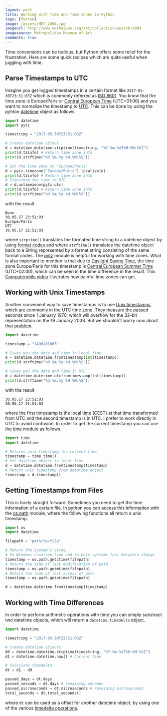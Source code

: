 ```yaml
---
layout: post
title: Working with Time and Time Zones in Python
tags: [Python]
image: /assets/MET_2094.jpg
imageurl: http://www.metmuseum.org/art/collection/search/2094
imagesource: Metropolitan Museum of Art
comments: true
---
```



Time conversions can be tedious, but Python offers some relief for the frustration. Here are some quick recipes which are quite useful when juggling with time.


## Parse Timestamps to UTC

Imagine you get logged timestamps in a certain format like `2017-05-30T23:51:03Z` which is commonly referred as [ISO 8601][iso_8601]. You know that the time zone is Europe/Paris or [Central European Time][cet] (UTC+01:00) and you want to normalize the timestamp to [UTC][utc]. This can be done by using the pyhton [datetime][datetime] object as follows

```python
import datetime
import pytz

timestring = "2017-05-30T23:51:03Z"

# Create datetime object
d = datetime.datetime.strptime(timestring, "%Y-%m-%dT%H:%M:%SZ")
print(d.tzinfo) # Return time zone info
print(d.strftime("%d.%m.%y %H:%M:%S"))

# Set the time zone to 'Europe/Paris'
d = pytz.timezone('Europe/Paris').localize(d)
print(d.tzinfo) # Return time zone info
# Transform the time to UTC
d = d.astimezone(pytz.utc)
print(d.tzinfo) # Return time zone info
print(d.strftime("%d.%m.%y %H:%M:%S"))
```

with the result

```
None
30.05.17 23:51:03
Europe/Paris
UTC
30.05.17 21:51:03
```

where `strptime()` translates the formated time string to a datetime object by using [format codes][strftime] and where `strftime()` translates the datetime object back to a String represented by a format string consisting of the same format codes. The [pytz][pytz] module is helpful for working with time zones. What is also important to mention is that due to [Daylight Saving Time][dst], the time zone Europe/Paris for this timestamp is [Central European Summer Time][cest] (UTC+02:00), which can be seen in the time difference in the result. This [Computerphile video][computerphile] illustrates how painful time zones can get.


## Working with Unix Timestamps

Another convenient way to save timestamps is to use [Unix timestamps][unixtime], which are commonly in the UTC time zone. They measure the passed seconds since 1 January 1970, which will overflow for the 32-bit representation on the 19 January 2038. But we shouldn't worry now about that [problem][year2038problem].

```python
import datetime

timestamp = "1496181063"

# Gives you the date and time in local time
d = datetime.datetime.fromtimestamp(int(timestamp))
print(d.strftime("%d.%m.%y %H:%M:%S"))

# Gives you the date and time in UTC
d = datetime.datetime.utcfromtimestamp(int(timestamp))
print(d.strftime("%d.%m.%y %H:%M:%S"))
```

with the result

```
30.05.17 23:51:03
30.05.17 21:51:03
```

where the first timestamp is the local time (CEST) at that time transformed from UTC and the second timestamp is in UTC. I prefer to work directly in UTC to avoid confusion. In order to get the current timestamp you can use the [time][time] module as follows

```python
import time
import datetime

# Returns unix timestamp for current time
timestamp = time.time()
# Get datetime object in local time
d = datetime.datetime.fromtimestamp(timestamp)
# Return unix timestamp from datetime object
timestamp = d.timestamp()
```


## Getting Timestamps from Files

This is farely straight forward. Sometimes you need to get the time information of a certain file. In python you can access this information with the [os.path][os.path] module, where the following functions all return a unix timestamp.

```python
import os
import datetime

filepath = "path/to/file"

# Return the system’s ctime. 
# In Windows creation time and in Unix systems last metadata change
timestamp = os.path.getctime(filepath)
# Return the time of last modification of path
timestamp = os.path.getmtime(filepath)
# Return the time of last access of path
timestamp = os.path.getatime(filepath)

d = datetime.datetime.fromtimestamp(timestamp)
```


## Working with Time Differences

In order to perform arithmetic operations with time you can simply substract two datetime objects, which will return a `datetime.timedelta` object.

```python
import datetime

timestring = "2017-05-30T23:51:03Z"

# Create datetime objects
d0 = datetime.datetime.strptime(timestring, "%Y-%m-%dT%H:%M:%SZ")
d1 = datetime.datetime.now() # Current time

# Calculate timedelta
dt = d1 - d0

passed_days = dt.days
passed_seconds = dt.days # remaining seconds
passed_microseconds = dt.microseconds # remaining microseconds
total_seconds = dt.total_seconds()
```

where `dt` can be used as a offset for another datetime object, by using one of the various [timedelta operations][timedelta].


[utc]: https://en.wikipedia.org/wiki/Coordinated_Universal_Time
[dst]: https://en.wikipedia.org/wiki/Daylight_saving_time
[cet]: https://en.wikipedia.org/wiki/Central_European_Time
[cest]: https://en.wikipedia.org/wiki/Central_European_Summer_Time
[iso_8601]: https://en.wikipedia.org/wiki/ISO_8601
[unixtime]: https://en.wikipedia.org/wiki/Unix_time
[datetime]: https://docs.python.org/3/library/datetime.html
[calender]: https://docs.python.org/3/library/calendar.html
[timedelta]: https://docs.python.org/3/library/datetime.html#timedelta-objects
[time]: https://docs.python.org/3/library/time.html
[pytz]: http://pytz.sourceforge.net/
[strftime]: https://docs.python.org/2/library/datetime.html#strftime-strptime-behavior
[year2038problem]: https://en.wikipedia.org/wiki/Year_2038_problem
[computerphile]: https://www.youtube.com/watch?v=-5wpm-gesOY
[os.path]: https://docs.python.org/2/library/os.path.html
